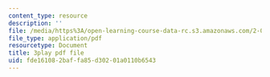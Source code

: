 ```yaml
---
content_type: resource
description: ''
file: /media/https%3A/open-learning-course-data-rc.s3.amazonaws.com/2-003sc-engineering-dynamics-fall-2011/fde161082baffa85d30201a0110b6543_f1pxiNDTyHc.pdf
file_type: application/pdf
resourcetype: Document
title: 3play pdf file
uid: fde16108-2baf-fa85-d302-01a0110b6543
---
```

